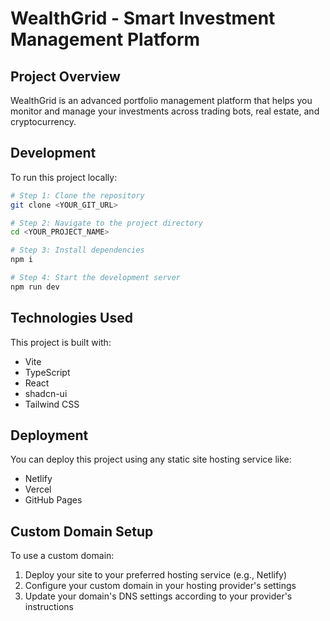 # WealthGrid - Smart Investment Management Platform

## Project Overview

WealthGrid is an advanced portfolio management platform that helps you monitor and manage your investments across trading bots, real estate, and cryptocurrency.

## Development

To run this project locally:

```sh
# Step 1: Clone the repository
git clone <YOUR_GIT_URL>

# Step 2: Navigate to the project directory
cd <YOUR_PROJECT_NAME>

# Step 3: Install dependencies
npm i

# Step 4: Start the development server
npm run dev
```

## Technologies Used

This project is built with:

- Vite
- TypeScript
- React
- shadcn-ui
- Tailwind CSS

## Deployment

You can deploy this project using any static site hosting service like:

- Netlify
- Vercel
- GitHub Pages

## Custom Domain Setup

To use a custom domain:

1. Deploy your site to your preferred hosting service (e.g., Netlify)
2. Configure your custom domain in your hosting provider's settings
3. Update your domain's DNS settings according to your provider's instructions